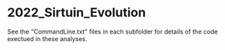 # 2022_Sirtuin_Evolution

See the "CommandLine.txt" files in each subfolder for details of the code exectued in these analyses.

